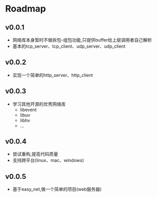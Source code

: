 # Roadmap

## v0.0.1
- 网络库本身暂时不做拆包-组包功能,只提供buffer给上层调用者自己解析
- 基本的tcp_server、tcp_client、udp_server、udp_client

## v0.0.2
- 实现一个简单的http_server、http_client

## v0.0.3
- 学习其他开源的优秀网络库
    - libevent
    - libuv
    - libhv
    - ...
## v0.0.4
- 尝试重构,提高代码质量
- 支持跨平台(linux、mac、windows)

## v0.0.5
- 基于easy_net,做一个简单的项目(web服务器)